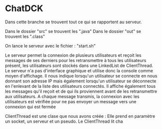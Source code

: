 # ChatDCK

Dans cette branche se trouvent tout ce qui se rapportent au serveur.

Dans le dossier "src" se trouvent les ".java" 
Dans le dossier "out" se trouvent les ".class"

On lance le serveur avec le fichier : "start.sh"

Le serveur permet la connexion de plusieurs utilisateurs et reçoit les messages de ses derniers pour les retransmettre à tous les 
utilisateurs présent, les utilisateurs sont stockés dans une LinkedList de ClientThread.
Le serveur n'a pas d'interface graphique et utilise donc la console comme moyen d'affichage.
Il nous indique lorsqu'un utilisateur se connecte en nous donnant son adresse IP mais également 
lorsqu'un utilisateur se déconnecte en l'enlevant de la liste des utilisateurs connectés.
Il affiche également tous les messages qu'il reçoit et de qui ils proviennent avant de les retransmettre aux utilisateurs.
A chaque message transmis, la connexion avec les utilisateurs est vérifiée pour ne pas envoyer un message vers une connexion qui est fermée


ClientThread est une clase que nous avons créée :
Elle prend en paramètre un socket, un serveur et un pseudo.
Le ClientThread lit cha
